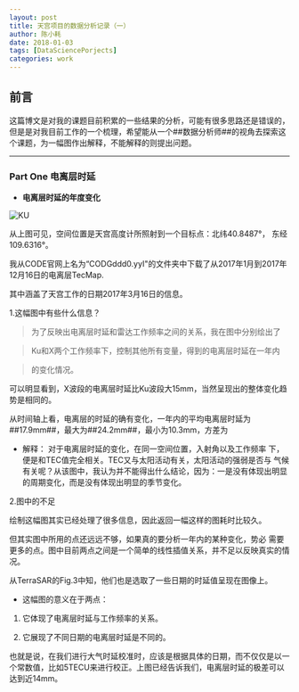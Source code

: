 ```yaml
---
layout: post
title: 天宫项目的数据分析记录（一）
author: 陈小耗
date: 2018-01-03
tags: [DataSciencePorjects]
categories: work
---
```


## 前言

这篇博文是对我的课题目前积累的一些结果的分析，可能有很多思路还是错误的，但是是对我目前工作的一个梳理，希望能从一个##数据分析师##的视角去探索这个课题，为一幅图作出解释，不能解释的则提出问题。

***

### Part One 电离层时延

- **电离层时延的年度变化**

![KU]({{site.baseurl}}/assets/img/TG/Iono/ID_year.jpg)

从上图可见，空间位置是天宫高度计所照射到一个目标点：北纬40.8487°，
东经109.6316°。

我从CODE官网上名为“CODGddd0.yyI"的文件夹中下载了从2017年1月到2017年12月16日的电离层TecMap.

其中涵盖了天宫工作的日期2017年3月16日的信息。

1.这幅图中有些什么信息？

> 为了反映出电离层时延和雷达工作频率之间的关系，我在图中分别绘出了

> Ku和X两个工作频率下，控制其他所有变量，得到的电离层时延在一年内

> 的变化情况。

可以明显看到，X波段的电离层时延比Ku波段大15mm，当然呈现出的整体变化趋势是相同的。

从时间轴上看，电离层的时延的确有变化，一年内的平均电离层时延为##17.9mm##，最大为##24.2mm##，最小为10.3mm，方差为

- 解释： 对于电离层时延的变化，在同一空间位置，入射角以及工作频率
下，便是和TEC值完全相关。TEC又与太阳活动有关，太阳活动的强弱是否与
气候有关呢？从该图中，我认为并不能得出什么结论，因为：一是没有体现出明显的周期变化，而是没有体现出明显的季节变化。

2.图中的不足

绘制这幅图其实已经处理了很多信息，因此返回一幅这样的图耗时比较久。

但其实图中所用的点还远远不够，如果真的要分析一年内的某种变化，势必
需要更多的点。图中目前两点之间是一个简单的线性插值关系，并不足以反映真实的情况。

从TerraSAR的Fig.3中知，他们也是选取了一些日期的时延值呈现在图像上。

- 这幅图的意义在于两点：

1. 它体现了电离层时延与工作频率的关系。

2. 它展现了不同日期的电离层时延是不同的。

也就是说，在我们进行大气时延校准时，应该是根据具体的日期，而不仅仅是以一个常数值，比如5TECU来进行校正。上图已经告诉我们，电离层时延的极差可以达到近14mm。





